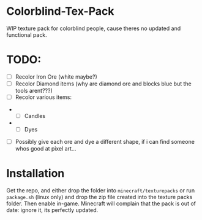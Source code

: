 # Colorblind-Tex-Pack

WIP texture pack for colorblind people, cause theres no updated and functional pack.


# TODO:
- [ ] Recolor Iron Ore (white maybe?)
- [ ] Recolor Diamond items (why are diamond ore and blocks blue but the tools arent???)
- [ ] Recolor various items:
- - [ ] Candles
- - [ ] Dyes
- [ ] Possibly give each ore and dye a different shape, if i can find someone whos good at pixel art...

# Installation
Get the repo, and either drop the folder into `minecraft/texturepacks` or run `package.sh` (linux only) and drop the zip file created into the texture packs folder. Then enable in-game. Minecraft will complain that the pack is out of date: ignore it, its perfectly updated.

